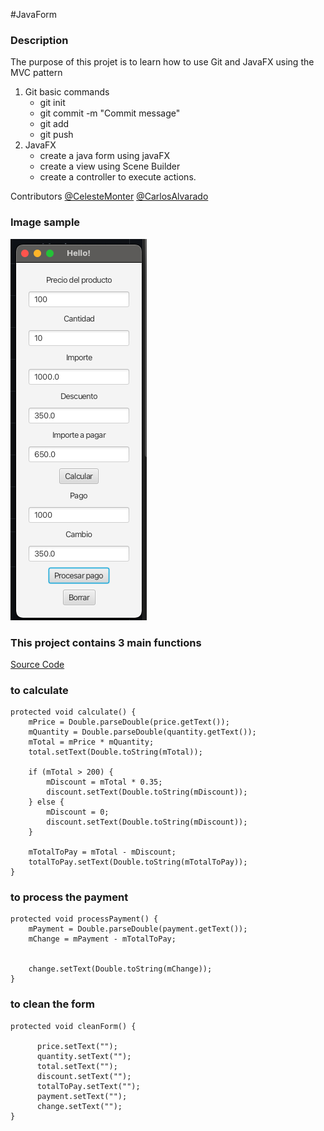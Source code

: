 #JavaForm
### Description
The purpose of this projet is to learn how to use Git and JavaFX using the MVC pattern

1. Git basic commands
   - git init
   - git commit -m "Commit message"
   - git add
   - git push
2. JavaFX
   - create a java form using javaFX
   - create a view using Scene Builder
   - create a controller to execute actions.
  
     
Contributors 
[@CelesteMonter](https://github.com/CelesteMonter)
[@CarlosAlvarado](https://github.com/caralv27/)

### Image sample 
![Sample](https://raw.githubusercontent.com/caralv27/JavaForm/main/screenshot.png)

### This project contains 3 main functions
[Source Code](https://github.com/caralv27/JavaForm/blob/main/src/main/java/com/example/javaform/HelloController.java)

### to calculate
```
protected void calculate() {
    mPrice = Double.parseDouble(price.getText());
    mQuantity = Double.parseDouble(quantity.getText());
    mTotal = mPrice * mQuantity;
    total.setText(Double.toString(mTotal));

    if (mTotal > 200) {
        mDiscount = mTotal * 0.35;
        discount.setText(Double.toString(mDiscount));
    } else {
        mDiscount = 0;
        discount.setText(Double.toString(mDiscount));
    }

    mTotalToPay = mTotal - mDiscount;
    totalToPay.setText(Double.toString(mTotalToPay));
}
```

### to process the payment
```
protected void processPayment() {
    mPayment = Double.parseDouble(payment.getText());
    mChange = mPayment - mTotalToPay;


    change.setText(Double.toString(mChange));
}
```

### to clean the form
```
protected void cleanForm() {

      price.setText("");
      quantity.setText("");
      total.setText("");
      discount.setText("");
      totalToPay.setText("");
      payment.setText("");
      change.setText("");
}
```
